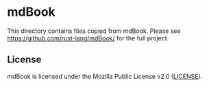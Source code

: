 # mdBook

This directory contains files copied from mdBook. Please see
<https://github.com/rust-lang/mdBook/> for the full project.

## License

mdBook is licensed under the Mozilla Public License v2.0 ([LICENSE](LICENSE)).
